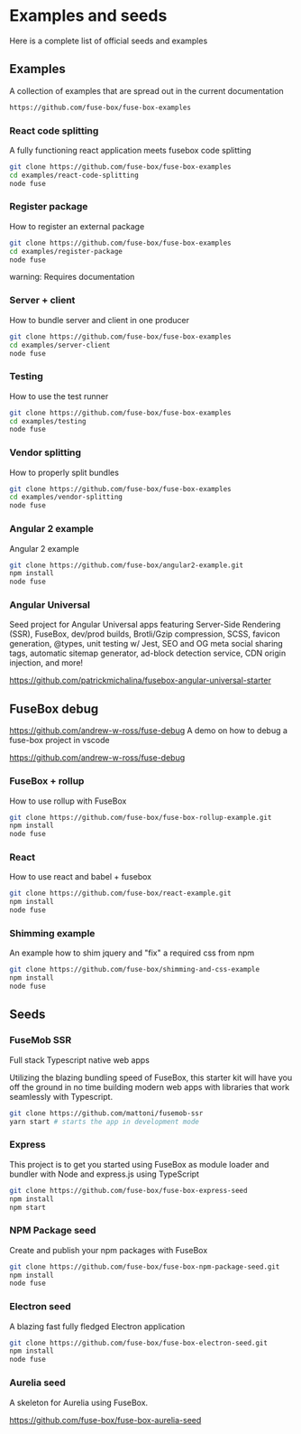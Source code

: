 # Examples and seeds

Here is a complete list of official seeds and examples

## Examples

A collection of examples that are spread out in the current documentation
```bash
https://github.com/fuse-box/fuse-box-examples
```

### React code splitting

A fully functioning react application meets fusebox code splitting

```bash
git clone https://github.com/fuse-box/fuse-box-examples
cd examples/react-code-splitting
node fuse
```

### Register package

How to register an external package

```bash
git clone https://github.com/fuse-box/fuse-box-examples
cd examples/register-package
node fuse
```

warning: Requires documentation

### Server + client

How to bundle server and client in one producer


```bash
git clone https://github.com/fuse-box/fuse-box-examples
cd examples/server-client
node fuse
```

### Testing

How to use the test runner
```bash
git clone https://github.com/fuse-box/fuse-box-examples
cd examples/testing
node fuse
```


### Vendor splitting

How to properly split bundles

```bash
git clone https://github.com/fuse-box/fuse-box-examples
cd examples/vendor-splitting
node fuse
```

### Angular 2 example

Angular 2 example

```bash
git clone https://github.com/fuse-box/angular2-example.git
npm install
node fuse
```

### Angular Universal
Seed project for Angular Universal apps featuring Server-Side Rendering (SSR), FuseBox, dev/prod builds, Brotli/Gzip compression, SCSS, favicon generation, @types, unit testing w/ Jest, SEO and OG meta social sharing tags, automatic sitemap generator, ad-block detection service, CDN origin injection, and more! 

https://github.com/patrickmichalina/fusebox-angular-universal-starter

## FuseBox debug
https://github.com/andrew-w-ross/fuse-debug
A demo on how to debug a fuse-box project in vscode

https://github.com/andrew-w-ross/fuse-debug
### FuseBox + rollup

How to use rollup with FuseBox
```bash
git clone https://github.com/fuse-box/fuse-box-rollup-example.git
npm install
node fuse
```

### React

How to use react and babel + fusebox

```bash
git clone https://github.com/fuse-box/react-example.git
npm install
node fuse
```

### Shimming example
An example how to shim jquery and "fix" a required css from npm

```bash
git clone https://github.com/fuse-box/shimming-and-css-example
npm install
node fuse
```

## Seeds

### FuseMob SSR

Full stack Typescript native web apps

Utilizing the blazing bundling speed of FuseBox, this starter kit will have you off the ground in no time building modern web apps with libraries that work seamlessly with Typescript.

```bash
git clone https://github.com/mattoni/fusemob-ssr
yarn start # starts the app in development mode
```


### Express
This project is to get you started using FuseBox as module loader and bundler with Node and express.js using TypeScript

```bash
git clone https://github.com/fuse-box/fuse-box-express-seed
npm install
npm start
```

### NPM Package seed

Create and publish your npm packages with FuseBox

```bash
git clone https://github.com/fuse-box/fuse-box-npm-package-seed.git
npm install
node fuse
```

### Electron seed

A blazing fast fully fledged Electron application

```bash
git clone https://github.com/fuse-box/fuse-box-electron-seed.git
npm install
node fuse
```

### Aurelia seed
A skeleton for Aurelia using FuseBox.

https://github.com/fuse-box/fuse-box-aurelia-seed

